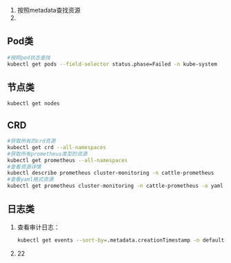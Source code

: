 1. 按照metadata查找资源
2. 

## Pod类

```bash
#按照pod状态查找
kubectl get pods --field-selector status.phase=Failed -n kube-system
```



## 节点类

```bash
kubectl get nodes
```

## CRD

```bash
#获取所有的crd资源
kubectl get crd --all-namespaces
#获取所有prometheus类型的资源
kubectl get prometheus --all-namespaces
#查看资源详情
kubectl describe prometheus cluster-monitoring -n cattle-prometheus
#查看yaml格式资源
kubectl get prometheus cluster-monitoring -n cattle-prometheus -o yaml
```

## 日志类

1. 查看审计日志：

   ```bash
   kubectl get events --sort-by=.metadata.creationTimestamp -n default
   ```

   

2. 22
